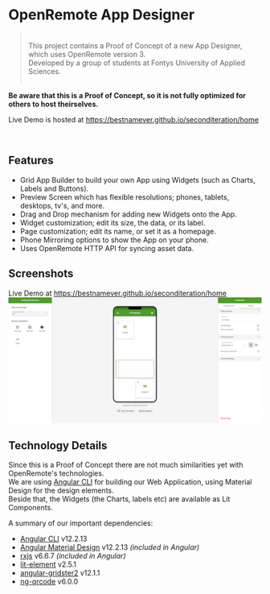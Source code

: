 # OpenRemote App Designer


> <br />
> This project contains a Proof of Concept of a new App Designer, which uses OpenRemote version 3.<br />
> Developed by a group of students at Fontys University of Applied Sciences.<br />
> <br />
**Be aware that this is a Proof of Concept, so it is not fully optimized for others to host theirselves.**

Live Demo is hosted at https://bestnamever.github.io/seconditeration/home

<br />

## Features
- Grid App Builder to build your own App using Widgets (such as Charts, Labels and Buttons).
- Preview Screen which has flexible resolutions; phones, tablets, desktops, tv's, and more.
- Drag and Drop mechanism for adding new Widgets onto the App.
- Widget customization; edit its size, the data, or its label.
- Page customization; edit its name, or set it as a homepage.
- Phone Mirroring options to show the App on your phone.
- Uses OpenRemote HTTP API for syncing asset data.

## Screenshots
Live Demo at https://bestnamever.github.io/seconditeration/home
<img src="screenshot.PNG">

## Technology Details
Since this is a Proof of Concept there are not much similarities yet with OpenRemote's technologies.<br />
We are using [Angular CLI](https://github.com/angular/angular-cli) for building our Web Application, using Material Design for the design elements.<br />
Beside that, the Widgets (the Charts, labels etc) are available as Lit Components.<br />

A summary of our important dependencies:
- [Angular CLI](https://github.com/angular/angular-cli) v12.2.13
- [Angular Material Design](https://material.angular.io) v12.2.13 *(included in Angular)*
- [rxjs](https://www.npmjs.com/package/rxjs) v6.6.7 *(included in Angular)*
- [lit-element](https://lit.dev) v2.5.1
- [angular-gridster2](https://www.npmjs.com/package/angular-gridster2) v12.1.1
- [ng-qrcode](https://www.npmjs.com/package/ng-qrcode) v6.0.0

<br />
